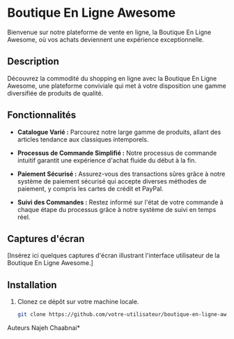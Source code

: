 # Boutique En Ligne Awesome

Bienvenue sur notre plateforme de vente en ligne, la Boutique En Ligne Awesome, où vos achats deviennent une expérience exceptionnelle.

## Description

Découvrez la commodité du shopping en ligne avec la Boutique En Ligne Awesome, une plateforme conviviale qui met à votre disposition une gamme diversifiée de produits de qualité.

## Fonctionnalités

- **Catalogue Varié :** Parcourez notre large gamme de produits, allant des articles tendance aux classiques intemporels.

- **Processus de Commande Simplifié :** Notre processus de commande intuitif garantit une expérience d'achat fluide du début à la fin.

- **Paiement Sécurisé :** Assurez-vous des transactions sûres grâce à notre système de paiement sécurisé qui accepte diverses méthodes de paiement, y compris les cartes de crédit et PayPal.

- **Suivi des Commandes :** Restez informé sur l'état de votre commande à chaque étape du processus grâce à notre système de suivi en temps réel.

## Captures d'écran

[Insérez ici quelques captures d'écran illustrant l'interface utilisateur de la Boutique En Ligne Awesome.]

## Installation

1. Clonez ce dépôt sur votre machine locale.
   ```bash
   git clone https://github.com/votre-utilisateur/boutique-en-ligne-awesome.git
Auteurs
Najeh Chaabnai*
